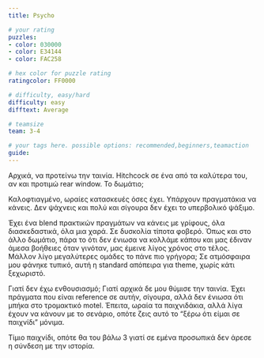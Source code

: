 ```yaml
---
title: Psycho

# your rating
puzzles:
- color: 030000
- color: E34144
- color: FAC258

# hex color for puzzle rating
ratingcolor: FF0000

# difficulty, easy/hard
difficulty: easy
difftext: Average

# teamsize
team: 3-4

# your tags here. possible options: recommended,beginners,teamaction
guide:
---
```


Αρχικά, να προτείνω την ταινία. Hitchcock σε ένα από τα καλύτερα του, αν και προτιμώ rear window. Το δωμάτιο;

Καλοφτιαγμένο, ωραίες κατασκευές όσες έχει. Υπάρχουν πραγματάκια να κάνεις. Δεν ψάχνεις και πολύ και σίγουρα δεν έχει το υπερβολικό ψάξιμο.

Έχει ένα blend πρακτικών πραγμάτων να κάνεις με γρίφους, όλα διασκεδαστικά, όλα μια χαρά. Σε δυσκολία τίποτα φοβερό. Όπως και στο άλλο δωμάτιο, πάρα το ότι δεν ένιωσα να κολλάμε κάπου και μας έδιναν άμεσα βοήθειες όταν γινόταν,
μας έμεινε λίγος χρόνος στο τέλος. Μάλλον λίγο μεγαλύτερες ομάδες το πάνε πιο γρήγορα;
Σε ατμόσφαιρα μου φάνηκε τυπικό, αυτή η standard απόπειρα για theme, χωρίς κάτι ξεχωριστό.

Γιατί δεν έχω ενθουσιασμό; Γιατί αρχικά δε μου θύμισε την ταινία. Έχει πράγματα που είναι reference σε αυτήν, σίγουρα, αλλά δεν ένιωσα ότι μπήκα στο τρομακτικό motel. Έπειτα, ωραία τα παιχνιδάκια, αλλά λίγα έχουν να κάνουν
με το σενάριο, οπότε ζεις αυτό το “ξέρω ότι είμαι σε παιχνίδι” μόνιμα.

Τίμιο παιχνίδι, οπότε θα του βάλω 3 γιατί σε εμένα προσωπικά δεν άρεσε η σύνδεση με την ιστορία.
